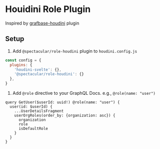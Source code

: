 # Houidini Role Plugin

Inspired by [grafbase-houdini](https://github.com/grafbase/grafbase/tree/main/packages/grafbase-houdini) plugin

## Setup

1. Add `@spectacular/role-houdini` plugin to `houdini.config.js`

  ```js
  const config = {
    plugins: {
      'houdini-svelte': {},
      '@spectacular/role-houdini': {}
    },
  }
  ```

1. Add `@role` directive to your GraphQL Docs. e.g., `@role(name: "user")`

  ```gql
  query GetUser($userId: uuid!) @role(name: "user") {
    user(id: $userId) {
      ...UserDetailsFragment
      userOrgRoles(order_by: {organization: asc}) {
        organization
        role
        isDefaultRole
      }
    }
  }

```
